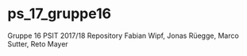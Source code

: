 # ps_17_gruppe16
Gruppe 16 PSIT 2017/18 Repository
Fabian Wipf, Jonas Rüegge, Marco Sutter, Reto Mayer
